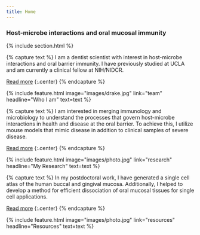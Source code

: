 ```yaml
---
title: Home
---
```


### Host-microbe interactions and oral mucosal immunity

{% include section.html %}

{% capture text %}
I am a dentist scientist with interest in host-microbe interactions and oral barrier immunity. I have previously studied at UCLA and am currently a clinical fellow at NIH/NIDCR.

[Read more](team)
{:.center}
{% endcapture %}

{%
  include feature.html
  image="images/drake.jpg"
  link="team"
  headline="Who I am"
  text=text
%}

{% capture text %}
I am interested in merging immunology and microbiology to understand the processes that govern host-microbe interactions in health and disease at the oral barrier. To achieve this, I utilize mouse models that mimic disease in addition to clinical samples of severe disease.

[Read more](research)
{:.center}
{% endcapture %}

{%
  include feature.html
  image="images/photo.jpg"
  link="research"
  headline="My Research"
  text=text
%}

{% capture text %}
In my postdoctoral work, I have generated a single cell atlas of the human buccal and gingival mucosa. Additionally, I helped to develop a method for efficient dissociation of oral mucosal tissues for single cell applications. 

[Read more](tools)
{:.center}
{% endcapture %}

{%
  include feature.html
  image="images/photo.jpg"
  link="resources"
  headline="Resources"
  text=text
%}
